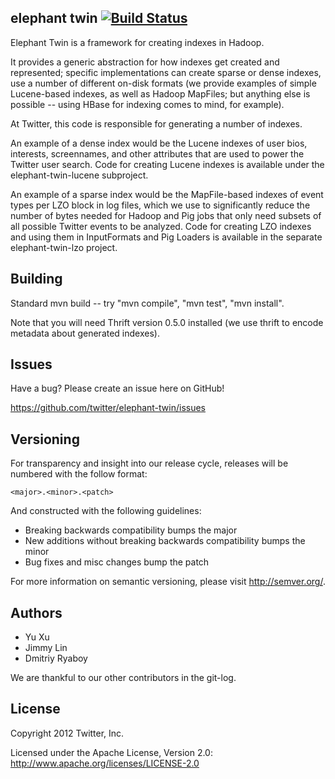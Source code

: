 ## elephant twin [![Build Status](https://secure.travis-ci.org/twitter/elephant-twin.png)](http://travis-ci.org/twitter/elephant-twin)

Elephant Twin is a framework for creating indexes in Hadoop. 

It provides a generic abstraction for how indexes get created and represented; specific implementations can create sparse or dense indexes, use a number of different on-disk formats (we provide examples of simple Lucene-based indexes, as well as Hadoop MapFiles; but anything else is possible -- using HBase for indexing comes to mind, for example).

At Twitter, this code is responsible for generating a number of indexes.

An example of a dense index would be the Lucene indexes of user bios, interests, screennames, and other attributes that are used to power the Twitter user search. Code for creating Lucene indexes is available under the elephant-twin-lucene subproject. 

An example of a sparse index would be the MapFile-based indexes of event types per LZO block in log files, which we use to significantly reduce the number of bytes needed for Hadoop and Pig jobs that only need subsets of all possible Twitter events to be analyzed. Code for creating LZO indexes and using them in InputFormats and Pig Loaders is available in the separate elephant-twin-lzo project.

## Building

Standard mvn build -- try "mvn compile", "mvn test", "mvn install".

Note that you will need Thrift version 0.5.0 installed (we use thrift to encode metadata about generated indexes).

## Issues

Have a bug? Please create an issue here on GitHub!

https://github.com/twitter/elephant-twin/issues

## Versioning

For transparency and insight into our release cycle, releases will be numbered with the follow format:

`<major>.<minor>.<patch>`

And constructed with the following guidelines:

* Breaking backwards compatibility bumps the major
* New additions without breaking backwards compatibility bumps the minor
* Bug fixes and misc changes bump the patch

For more information on semantic versioning, please visit http://semver.org/.

## Authors

* Yu Xu
* Jimmy Lin
* Dmitriy Ryaboy

We are thankful to our other contributors in the git-log.

## License

Copyright 2012 Twitter, Inc.

Licensed under the Apache License, Version 2.0: http://www.apache.org/licenses/LICENSE-2.0
